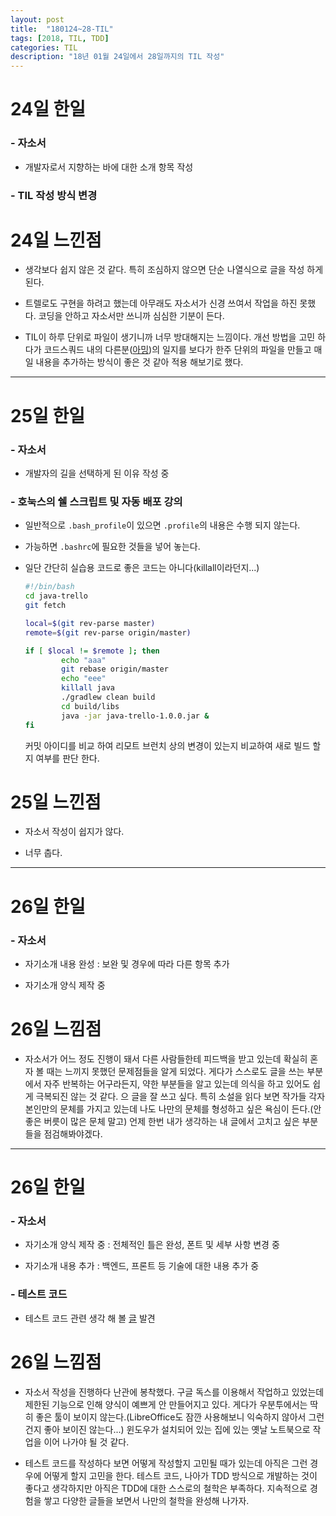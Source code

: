 ```yaml
---
layout: post
title:  "180124~28-TIL"
tags: [2018, TIL, TDD]
categories: TIL
description: "18년 01월 24일에서 28일까지의 TIL 작성"
---
```


24일 한일
=========

### - 자소서  

  - 개발자로서 지향하는 바에 대한 소개 항목 작성  

### - TIL 작성 방식 변경

24일 느낀점
==========

- 생각보다 쉽지 않은 것 같다. 특히 조심하지 않으면 단순 나열식으로 글을 작성 하게 된다.  

- 트렐로도 구현을 하려고 했는데 아무래도 자소서가 신경 쓰여서 작업을 하진 못했다. 코딩을 안하고 자소서만 쓰니까 심심한 기분이 든다.  

- TIL이 하루 단위로 파일이 생기니까 너무 방대해지는 느낌이다. 개선 방법을 고민 하다가 코드스쿼드 내의 다른분([아밍](https://github.com/yuaming/study/tree/master/daily))의 일지를 보다가 한주 단위의 파일을 만들고 매일 내용을 추가하는 방식이 좋은 것 같아 적용 해보기로 했다.  

---

25일 한일
=========

### - 자소서  

  - 개발자의 길을 선택하게 된 이유 작성 중  

### - 호눅스의 쉘 스크립트 및 자동 배포 강의  

  - 일반적으로 `.bash_profile`이 있으면 `.profile`의 내용은 수행 되지 않는다.  

  - 가능하면 `.bashrc`에 필요한 것들을 넣어 놓는다.

  - 일단 간단히 실습용 코드로 좋은 코드는 아니다(killall이라던지...)
    ```bash
    #!/bin/bash
    cd java-trello
    git fetch

    local=$(git rev-parse master)
    remote=$(git rev-parse origin/master)

    if [ $local != $remote ]; then
            echo "aaa"
            git rebase origin/master
            echo "eee"
            killall java
            ./gradlew clean build
            cd build/libs
            java -jar java-trello-1.0.0.jar &
    fi
    ```  

    커밋 아이디를 비교 하여 리모트 브런치 상의 변경이 있는지 비교하여 새로 빌드 할지 여부를 판단 한다.  

25일 느낀점
==========

- 자소서 작성이 쉽지가 않다.

- 너무 춥다.  

----

26일 한일
=========

### - 자소서  

- 자기소개 내용 완성 : 보완 및 경우에 따라 다른 항목 추가  

- 자기소개 양식 제작 중  

26일 느낌점
==========

- 자소서가 어느 정도 진행이 돼서 다른 사람들한테 피드백을 받고 있는데 확실히 혼자 볼 때는 느끼지 못했던 문제점들을 알게 되었다. 게다가 스스로도 글을 쓰는 부분에서 자주 반복하는 어구라든지, 약한 부분들을 알고 있는데 의식을 하고 있어도 쉽게 극복되진 않는 것 같다. 으 글을 잘 쓰고 싶다. 특히 소설을 읽다 보면 작가들 각자 본인만의 문체를 가지고 있는데 나도 나만의 문체를 형성하고 싶은 욕심이 든다.(안 좋은 버릇이 많은 문체 말고) 언제 한번 내가 생각하는 내 글에서 고치고 싶은 부분들을 점검해봐야겠다.

---

26일 한일
=========

### - 자소서  

- 자기소개 양식 제작 중 : 전체적인 틀은 완성, 폰트 및 세부 사항 변경 중

- 자기소개 내용 추가 : 백엔드, 프론트 등 기술에 대한 내용 추가 중  

### - 테스트 코드  

- 테스트 코드 관련 생각 해 볼 [글](http://jwchung.github.io/test-humility) 발견  

26일 느낌점
==========

- 자소서 작성을 진행하다 난관에 봉착했다. 구글 독스를 이용해서 작업하고 있었는데 제한된 기능으로 인해 양식이 예쁘게 안 만들어지고 있다. 게다가 우분투에서는 딱히 좋은 툴이 보이지 않는다.(LibreOffice도 잠깐 사용해보니 익숙하지 않아서 그런 건지 좋아 보이진 않는다...) 윈도우가 설치되어 있는 집에 있는 옛날 노트북으로 작업을 이어 나가야 될 것 같다.

- 테스트 코드를 작성하다 보면 어떻게 작성할지 고민될 때가 있는데 아직은 그런 경우에 어떻게 할지 고민을 한다. 테스트 코드, 나아가 TDD 방식으로 개발하는 것이 좋다고 생각하지만 아직은 TDD에 대한 스스로의 철학은 부족하다. 지속적으로 경험을 쌓고 다양한 글들을 보면서 나만의 철학을 완성해 나가자.
